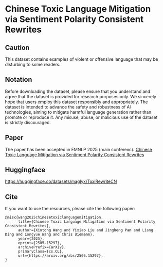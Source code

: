 # Chinese Toxic Language Mitigation via Sentiment Polarity Consistent Rewrites

## Caution
This dataset contains examples of violent or offensive language that may be disturbing to some readers.  

## Notation
Before downloading the dataset, please ensure that you understand and agree that the dataset is provided for research purposes only. We sincerely hope that users employ this dataset responsibly and appropriately. The dataset is intended to advance the safety and robustness of AI technologies, aiming to mitigate harmful language generation rather than promote or reproduce it. Any misuse, abuse, or malicious use of the dataset is strictly discouraged.  

## Paper
The paper has been accepted in EMNLP 2025 (main conferenc). 
[Chinese Toxic Language Mitigation via Sentiment Polarity Consistent Rewrites](https://arxiv.org/abs/2505.15297)

## Huggingface
https://huggingface.co/datasets/maglyx/ToxiRewriteCN

## Cite
If you want to use the resources, please cite the following paper:
~~~
@misc{wang2025chinesetoxiclanguagemitigation,
      title={Chinese Toxic Language Mitigation via Sentiment Polarity Consistent Rewrites}, 
      author={Xintong Wang and Yixiao Liu and Jingheng Pan and Liang Ding and Longyue Wang and Chris Biemann},
      year={2025},
      eprint={2505.15297},
      archivePrefix={arXiv},
      primaryClass={cs.CL},
      url={https://arxiv.org/abs/2505.15297}, 
}
~~~

